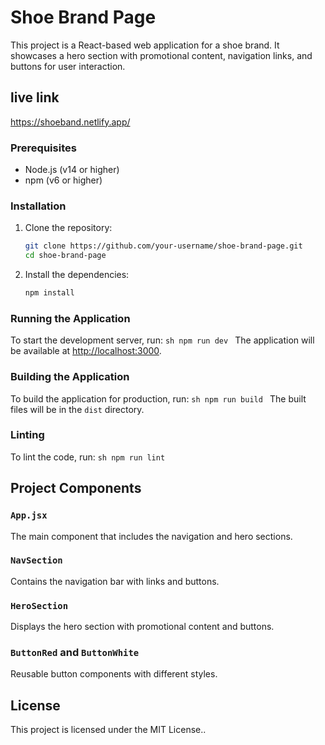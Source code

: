 # Shoe Brand Page

This project is a React-based web application for a shoe brand. It showcases a hero section with promotional content, navigation links, and buttons for user interaction.

## live link 

https://shoeband.netlify.app/

### Prerequisites

- Node.js (v14 or higher)
- npm (v6 or higher)

### Installation

1. Clone the repository:
    ```sh
    git clone https://github.com/your-username/shoe-brand-page.git
    cd shoe-brand-page
    ```

2. Install the dependencies:
    ```sh
    npm install
    ```

### Running the Application

To start the development server, run:
    ```sh
    npm run dev
    ```
The application will be available at [http://localhost:3000](http://localhost:3000).

### Building the Application

To build the application for production, run:
    ```sh
    npm run build
    ```
The built files will be in the `dist` directory.

### Linting

To lint the code, run:
    ```sh
    npm run lint
    ```

## Project Components

### `App.jsx`

The main component that includes the navigation and hero sections.

### `NavSection`

Contains the navigation bar with links and buttons.

### `HeroSection`

Displays the hero section with promotional content and buttons.

### `ButtonRed` and `ButtonWhite`

Reusable button components with different styles.

## License

This project is licensed under the MIT License..
